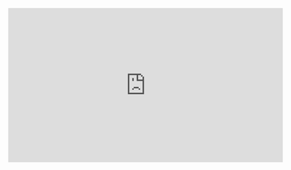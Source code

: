 <iframe width="560" height="315" src="https://www.youtube.com/embed/0sOvCWFmrtA" title="YouTube video player" frameborder="0" allow="accelerometer; autoplay; clipboard-write; encrypted-media; gyroscope; picture-in-picture" allowfullscreen></iframe>

